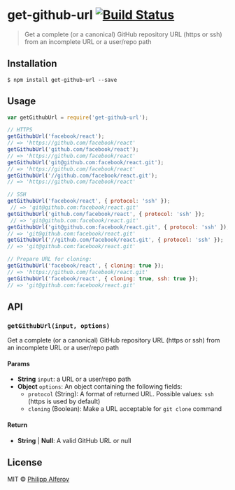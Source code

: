 # get-github-url [![Build Status](https://travis-ci.org/alferov/get-github-url.svg?branch=master)](https://travis-ci.org/alferov/get-github-url)

> Get a complete (or a canonical) GitHub repository URL (https or ssh) from an incomplete URL or a user/repo path

## Installation
```
$ npm install get-github-url --save
```

## Usage
```js
var getGithubUrl = require('get-github-url');

// HTTPS
getGithubUrl('facebook/react');
// => 'https://github.com/facebook/react'
getGithubUrl('github.com/facebook/react');
// => 'https://github.com/facebook/react'
getGithubUrl('git@github.com:facebook/react.git');
// => 'https://github.com/facebook/react'
getGithubUrl('//github.com/facebook/react.git');
// => 'https://github.com/facebook/react'

// SSH
getGithubUrl('facebook/react', { protocol: 'ssh' });
 // => 'git@github.com:facebook/react.git'
getGithubUrl('github.com/facebook/react', { protocol: 'ssh' });
 // => 'git@github.com:facebook/react.git'
getGithubUrl('git@github.com:facebook/react.git', { protocol: 'ssh' });
// => 'git@github.com:facebook/react.git'
getGithubUrl('//github.com/facebook/react.git', { protocol: 'ssh' });
// => 'git@github.com:facebook/react.git'

// Prepare URL for cloning:
getGithubUrl('facebook/react', { cloning: true });
// => 'https://github.com/facebook/react.git'
getGithubUrl('facebook/react', { cloning: true, ssh: true });
// => 'git@github.com:facebook/react.git'

```

## API
### `getGithubUrl(input, options)`
Get a complete (or a canonical) GitHub repository URL (https or ssh) from an incomplete URL or a user/repo path

#### Params
- **String** `input`: a URL or a user/repo path
- **Object** `options`: An object containing the following fields:
  - `protocol` (String): A format of returned URL. Possible values: `ssh` (https is used by default)
  - `cloning` (Boolean): Make a URL acceptable for `git clone` command

#### Return
- **String** | **Null**: A valid GitHub URL or null

## License
MIT © [Philipp Alferov](https://github.com/alferov)
